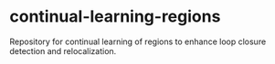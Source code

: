 # continual-learning-regions
Repository for continual learning of regions to enhance loop closure detection and relocalization.
